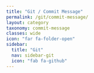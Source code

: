 ```yaml
---
title: "Git / Commit Message"
permalink: /git/commit-message/
layout: category
taxonomy: commit-message
classes: wide
icon: "far fa-folder-open"
sidebar:
  title: "Git"
  nav: sidebar-git
  icon: "fab fa-github"
---
```

